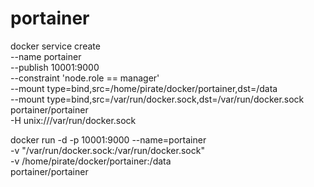 # portainer

docker service create \
    --name portainer \
    --publish 10001:9000 \
    --constraint 'node.role == manager' \
    --mount type=bind,src=/home/pirate/docker/portainer,dst=/data \
     --mount type=bind,src=/var/run/docker.sock,dst=/var/run/docker.sock \
    portainer/portainer \
    -H unix:///var/run/docker.sock
    
docker run -d -p 10001:9000 --name=portainer \
  -v "/var/run/docker.sock:/var/run/docker.sock" \
  -v /home/pirate/docker/portainer:/data \
  portainer/portainer
